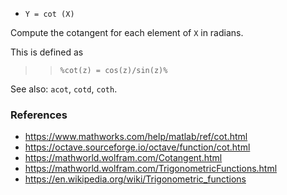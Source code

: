 - `Y = cot (X)`

Compute the cotangent for each element of `X` in radians.

This is defined as

> > `%cot(z) = cos(z)/sin(z)%`

See also: `acot`, `cotd`, `coth`.

### References

- https://www.mathworks.com/help/matlab/ref/cot.html
- https://octave.sourceforge.io/octave/function/cot.html
- https://mathworld.wolfram.com/Cotangent.html
- https://mathworld.wolfram.com/TrigonometricFunctions.html
- https://en.wikipedia.org/wiki/Trigonometric_functions
